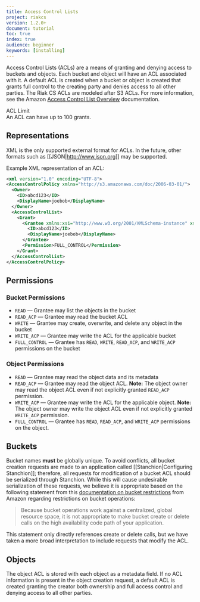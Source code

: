 ```yaml
---
title: Access Control Lists
project: riakcs
version: 1.2.0+
document: tutorial
toc: true
index: true
audience: beginner
keywords: [installing]
---
```


Access Control Lists (ACLs) are a means of granting and denying access to buckets and objects. Each bucket and object will have an ACL associated with it. A default ACL is created when a bucket or object is created that grants full control to the creating party and denies access to all other parties. The Riak CS ACLs are modeled after S3 ACLs. For more information, see the Amazon [Access Control List Overview](http://docs.amazonwebservices.com/AmazonS3/latest/dev/ACLOverview.html) documentation.

<div class="info"><div class="title">ACL Limit</div>An ACL can have up to 100 grants.</div>

## Representations
XML is the only supported external format for ACLs. In the future, other formats such as [[JSON|http://www.json.org]] may be supported.

Example XML representation of an ACL:

```xml
<xml version="1.0" encoding="UTF-8">
<AccessControlPolicy xmlns="http://s3.amazonaws.com/doc/2006-03-01/">
  <Owner>
    <ID>abcd123</ID>
    <DisplayName>joebob</DisplayName>
  </Owner>
  <AccessControlList>
    <Grant>
      <Grantee xmlns:xsi="http://www.w3.org/2001/XMLSchema-instance" xsi:type="Canonical User">
        <ID>abcd123</ID>
        <DisplayName>joebob</DisplayName>
      </Grantee>
      <Permission>FULL_CONTROL</Permission>
    </Grant>
  </AccessControlList>
</AccessControlPolicy>
```

## Permissions

### Bucket Permissions
* `READ` &mdash; Grantee may list the objects in the bucket
* `READ_ACP` &mdash; Grantee may read the bucket ACL
* `WRITE` &mdash; Grantee may create, overwrite, and delete any object in the bucket
* `WRITE_ACP` &mdash; Grantee may write the ACL for the applicable bucket
* `FULL_CONTROL` &mdash; Grantee has `READ`, `WRITE`, `READ_ACP`, and `WRITE_ACP` permissions on the bucket

### Object Permissions
* `READ` &mdash; Grantee may read the object data and its metadata
* `READ_ACP` &mdash; Grantee may read the object ACL. **Note:** The object owner may read the object ACL even if not explicitly granted `READ_ACP` permission.
* `WRITE_ACP` &mdash; Grantee may write the ACL for the applicable object. **Note:** The object owner may write the object ACL even if not explicitly granted `WRITE_ACP` permission.
* `FULL_CONTROL` &mdash; Grantee has `READ`, `READ_ACP`, and `WRITE_ACP` permissions on the object.

## Buckets

Bucket names **must** be globally unique. To avoid conflicts, all bucket creation requests are made to an application called [[Stanchion|Configuring Stanchion]]; therefore, all requests for modification of a bucket ACL should be serialized through Stanchion. While this will cause undesirable serialization of these requests, we believe it is appropriate based on the following statement from this [documentation on bucket restrictions](http://docs.amazonwebservices.com/AmazonS3/2006-03-01/dev/BucketRestrictions.html) from Amazon regarding restrictions on bucket operations:

<blockquote>Because bucket operations work against a centralized, global resource space, it is not appropriate to make bucket create or delete calls on the high availability code path of your application.</blockquote>

This statement only directly references create or delete calls, but we have taken a more broad interpretation to include requests that modify the ACL.

## Objects

The object ACL is stored with each object as a metadata field. If no ACL information is present in the object creation request, a default ACL is created granting the creator both ownership and full access control and denying access to all other parties.

